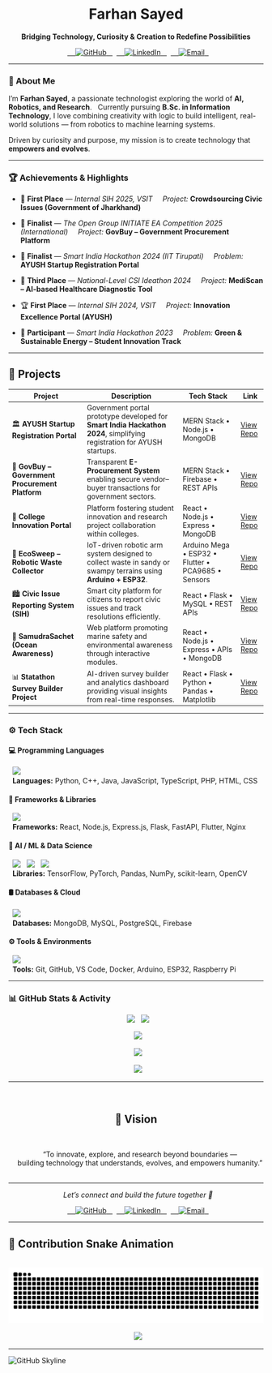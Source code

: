 <!-- ──────────────────────────────── -->
<!-- 👨‍💻 FARHAN SAYED | GITHUB README -->
<!-- ──────────────────────────────── -->

<h1 align="center">Farhan Sayed</h1>

<p align="center">
<b>Bridging Technology, Curiosity & Creation to Redefine Possibilities</b>
</p>

<p align="center">
  <a href="https://github.com/FarhanSayed16" target="_blank">
    <img src="https://img.shields.io/badge/GitHub-181717?style=for-the-badge&logo=github&logoColor=white" alt="GitHub" />
  </a>
  <a href="https://linkedin.com/in/farhansayed16" target="_blank">
    <img src="https://img.shields.io/badge/LinkedIn-0A66C2?style=for-the-badge&logo=linkedin&logoColor=white" alt="LinkedIn" />
  </a>
  <a href="mailto:farhansayed@example.com" target="_blank">
    <img src="https://img.shields.io/badge/Email-D14836?style=for-the-badge&logo=gmail&logoColor=white" alt="Email" />
  </a>
</p>


---

### 🧠 About Me

I’m **Farhan Sayed**, a passionate technologist exploring the world of **AI, Robotics, and Research**.  
Currently pursuing **B.Sc. in Information Technology**, I love combining creativity with logic to build intelligent, real-world solutions — from robotics to machine learning systems.  

Driven by curiosity and purpose, my mission is to create technology that **empowers and evolves**.

---

### 🏆 Achievements & Highlights

- 🥇 **First Place** — *Internal SIH 2025, VSIT*  
  *Project:* **Crowdsourcing Civic Issues (Government of Jharkhand)**  

- 🏅 **Finalist** — *The Open Group INITIATE EA Competition 2025 (International)*  
  *Project:* **GovBuy – Government Procurement Platform**  

- 🧠 **Finalist** — *Smart India Hackathon 2024 (IIT Tirupati)*  
  *Problem:* **AYUSH Startup Registration Portal**  

- 🥉 **Third Place** — *National-Level CSI Ideathon 2024*  
  *Project:* **MediScan – AI-based Healthcare Diagnostic Tool**  

- 🏆 **First Place** — *Internal SIH 2024, VSIT*  
  *Project:* **Innovation Excellence Portal (AYUSH)**  

- 🌿 **Participant** — *Smart India Hackathon 2023*  
  *Problem:* **Green & Sustainable Energy – Student Innovation Track**

---

## 🚀 Projects

| Project | Description | Tech Stack | Link |
|----------|--------------|-------------|------|
| 🏛️ **AYUSH Startup Registration Portal** | Government portal prototype developed for **Smart India Hackathon 2024**, simplifying registration for AYUSH startups. | MERN Stack • Node.js • MongoDB | [View Repo](https://github.com/FarhanSayed16/Ayush-Startup-Smart-India-Hackathon) |
| 💼 **GovBuy – Government Procurement Platform** | Transparent **E-Procurement System** enabling secure vendor–buyer transactions for government sectors. | MERN Stack • Firebase • REST APIs | [View Repo](https://github.com/FarhanSayed16/GovBuy---Government-Procurement-Platform) |
| 🧠 **College Innovation Portal** | Platform fostering student innovation and research project collaboration within colleges. | React • Node.js • Express • MongoDB | [View Repo](https://github.com/FarhanSayed16/College-Innovation-portal) |
| 🤖 **EcoSweep – Robotic Waste Collector** | IoT-driven robotic arm system designed to collect waste in sandy or swampy terrains using **Arduino + ESP32**. | Arduino Mega • ESP32 • Flutter • PCA9685 • Sensors | [View Repo](https://github.com/FarhanSayed16/EcoSweep-App-Control) |
| 🏙️ **Civic Issue Reporting System (SIH)** | Smart city platform for citizens to report civic issues and track resolutions efficiently. | React • Flask • MySQL • REST APIs | [View Repo](https://github.com/FarhanSayed16/civic-issue-reporter) |
| 🌊 **SamudraSachet (Ocean Awareness)** | Web platform promoting marine safety and environmental awareness through interactive modules. | React • Node.js • Express • APIs • MongoDB | [View Repo](https://github.com/FarhanSayed16/Project-Samudra-Sachet) |
| 📊 **Statathon Survey Builder Project** | AI-driven survey builder and analytics dashboard providing visual insights from real-time responses. | React • Flask • Python • Pandas • Matplotlib | [View Repo](https://github.com/FarhanSayed16/statathon-survey-builder) |


---

### ⚙️ Tech Stack

#### 💻 Programming Languages
<p align="left">
  <img src="https://skillicons.dev/icons?i=python,cpp,java,js,ts,php,html,css" /><br/>
  <b>Languages:</b> Python, C++, Java, JavaScript, TypeScript, PHP, HTML, CSS
</p>

#### 🧩 Frameworks & Libraries
<p align="left">
  <img src="https://skillicons.dev/icons?i=react,nodejs,express,flask,fastapi,flutter,nginx" /><br/>
  <b>Frameworks:</b> React, Node.js, Express.js, Flask, FastAPI, Flutter, Nginx
</p>

#### 🧠 AI / ML & Data Science
<p align="left">
  <img src="https://skillicons.dev/icons?i=tensorflow,pytorch" />
  <img src="https://upload.wikimedia.org/wikipedia/commons/e/ed/Pandas_logo.svg" height="40" />
  <img src="https://upload.wikimedia.org/wikipedia/commons/3/31/NumPy_logo_2020.svg" height="40" />
  <br/>
  <b>Libraries:</b> TensorFlow, PyTorch, Pandas, NumPy, scikit-learn, OpenCV
</p>

#### 🛢️ Databases & Cloud
<p align="left">
  <img src="https://skillicons.dev/icons?i=mongodb,mysql,postgresql,firebase" /><br/>
  <b>Databases:</b> MongoDB, MySQL, PostgreSQL, Firebase
</p>

#### ⚙️ Tools & Environments
<p align="left">
  <img src="https://skillicons.dev/icons?i=git,github,vscode,docker,arduino,raspberrypi" /><br/>
  <b>Tools:</b> Git, GitHub, VS Code, Docker, Arduino, ESP32, Raspberry Pi
</p>

---

### 📊 GitHub Stats & Activity

<p align="center">
  <img src="https://github-readme-stats.vercel.app/api?username=FarhanSayed16&show_icons=true&theme=tokyonight&rank_icon=github&hide_border=true&bg_color=0D1117&card_width=450" height="165" />
  <img src="https://github-readme-streak-stats.herokuapp.com/?user=FarhanSayed16&theme=tokyonight&hide_border=true&background=0D1117" height="165" />
</p>

<p align="center">
  <img src="https://github-readme-stats.vercel.app/api/top-langs/?username=FarhanSayed16&layout=compact&theme=tokyonight&hide_border=true&bg_color=0D1117&langs_count=8" height="165" />
</p>

<p align="center">
  <img src="https://github-readme-activity-graph.vercel.app/graph?username=FarhanSayed16&theme=react-dark&bg_color=0D1117&color=70a5fd&line=38bdae&point=ffffff&hide_border=true" />
</p>

<p align="center">
  <img src="https://github-profile-summary-cards.vercel.app/api/cards/profile-details?username=FarhanSayed16&theme=tokyonight&background=0D1117" />
</p>

---

<div align="center" style="
  background: rgba(255, 255, 255, 0.05);
  border: 1px solid rgba(255, 255, 255, 0.1);
  border-radius: 16px;
  padding: 25px;
  max-width: 750px;
  margin: auto;
  box-shadow: 0 0 20px rgba(0, 255, 255, 0.15);
">
  <h2 style="
    background: linear-gradient(90deg, #00C9FF, #92FE9D);
    -webkit-background-clip: text;
    color: transparent;
    font-weight: 800;
    letter-spacing: 2px;
    margin-bottom: 10px;
  ">
  🌌 Vision
  </h2>

  <p style="
    font-size: 18px;
    color: #DADADA;
    font-style: italic;
    line-height: 1.6;
  ">
    “To innovate, explore, and research beyond boundaries —<br>
    building technology that understands, evolves, and empowers humanity.”
  </p>
</div>


---

<p align="center">
  <i>Let’s connect and build the future together 🚀</i>
</p>

<p align="center">
  <a href="https://github.com/FarhanSayed16" target="_blank">
    <img src="https://img.shields.io/badge/GitHub-181717?style=for-the-badge&logo=github&logoColor=white" alt="GitHub" />
  </a>
  <a href="https://linkedin.com/in/farhansayed16" target="_blank">
    <img src="https://img.shields.io/badge/LinkedIn-0A66C2?style=for-the-badge&logo=linkedin&logoColor=white" alt="LinkedIn" />
  </a>
  <a href="mailto:farhansayed@example.com" target="_blank">
    <img src="https://img.shields.io/badge/Email-D14836?style=for-the-badge&logo=gmail&logoColor=white" alt="Email" />
  </a>
</p>

---
## 🐍 Contribution Snake Animation
<p align="center">
  <img src="https://raw.githubusercontent.com/FarhanSayed16/FarhanSayed16/output/snake.svg" alt="Snake animation" />
</p>
<p align="center">
  <img src="https://readme-typing-svg.herokuapp.com?size=24&duration=4000&color=00C9FF&center=true&vCenter=true&width=600&lines=This+is+Farhan+Sayed!;AI+%7C+Robotics+%7C+Research;Exploring+Technology+Beyond+Boundaries" />
</p>

---
![GitHub Skyline](https://github.com/FarhanSayed16/FarhanSayed16/raw/main/3d-contribution.gif)
